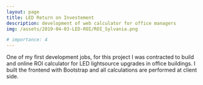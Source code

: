 ```yaml
---
layout: page
title: LED Return on Investement
description: development of web calculator for office managers
img: /assets/2019-04-03-LED-ROI/ROI_Sylvania.png

# importance: 4
---
```


One of my first development jobs, for this project I was contracted to build and online ROI calculator for LED lightsource upgrades in office buildings. I built the frontend with Bootstrap and all calculations are performed at client side. 


<div class="row">
    <div class="col-sm mt-3 mt-md-0">
        <img class="img-fluid rounded z-depth-1" src="{{ '/assets/2019-04-03-LED-ROI/ROI_Sylvania_overview.png' | relative_url }}" alt="" title="example image"/>
    </div>
</div>

